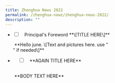```yaml
---
title: Zhenghua News 2022
permalink: /zhenghua-newz/zhenghua-news-2022/
description: ""
---
```

<ul class="jekyllcodex\_accordion">
	<li>
		<input type="checkbox" id="accordion1">    <label for="accordion1">Principal's Foreword **\[TITLE HERE\]** </label>
		<div>
			<p> **Hello june. \[Text and pictures here. use "<br>" if needed\]** <br>  
  
</p>
		</div>
	</li>  
<li>    <input type="checkbox" id="accordion2">    <label for="accordion2">**AGAIN TITLE HERE**</label>    <div>      <p> **BODY TEXT HERE**</p>    </div></li>  
  
</ul>